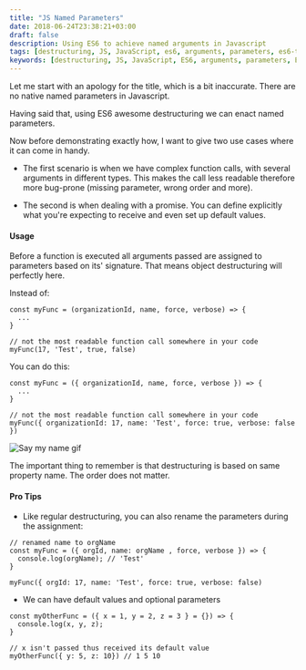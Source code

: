 ```yaml
---
title: "JS Named Parameters"
date: 2018-06-24T23:38:21+03:00
draft: false
description: Using ES6 to achieve named arguments in Javascript
tags: [destructuring, JS, JavaScript, es6, arguments, parameters, es6-tricks]
keywords: [destructuring, JS, JavaScript, ES6, arguments, parameters, ES6 tricks]
---
```

Let me start with an apology for the title, which is a bit inaccurate.
There are no native named parameters in Javascript.

Having said that, using ES6 awesome destructuring we can enact named parameters.

Now before demonstrating exactly how, I want to give two use cases where it can come in handy.

* The first scenario is when we have complex function calls, with several arguments in different
types. This makes the call less readable therefore more bug-prone (missing parameter, wrong order and
more).

* The second is when dealing with a promise. You can define explicitly what you're expecting to
  receive and even set up default values. 

#### Usage
Before a function is executed all arguments passed are assigned to parameters based on its'
signature. That means object destructuring will perfectly here.

Instead of:
```JS
const myFunc = (organizationId, name, force, verbose) => {
  ...
}

// not the most readable function call somewhere in your code
myFunc(17, 'Test', true, false)
```
You can do this:

```JS
const myFunc = ({ organizationId, name, force, verbose }) => {
  ...
}

// not the most readable function call somewhere in your code
myFunc({ organizationId: 17, name: 'Test', force: true, verbose: false })
```

![Say my name gif](https://media1.tenor.com/images/59ebfec80b12c36e475786a3efea3655/tenor.gif?itemid=8142083)

The important thing to remember is that destructuring is based on same property name. The order
does not matter.

#### Pro Tips

* Like regular destructuring, you can also rename the parameters during the assignment:

```JS
// renamed name to orgName
const myFunc = ({ orgId, name: orgName , force, verbose }) => {
  console.log(orgName); // 'Test'
}

myFunc({ orgId: 17, name: 'Test', force: true, verbose: false)
```

* We can have default values and optional parameters

```JS
const myOtherFunc = ({ x = 1, y = 2, z = 3 } = {}) => {
  console.log(x, y, z); 
}

// x isn't passed thus received its default value
myOtherFunc({ y: 5, z: 10}) // 1 5 10
```

